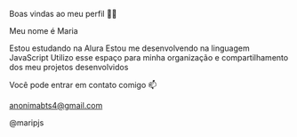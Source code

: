 Boas vindas ao meu perfil 💙💙

Meu nome é Maria

Estou estudando na Alura
Estou me desenvolvendo na linguagem JavaScript
Utilizo esse espaço para minha organização e compartilhamento dos meu projetos desenvolvidos

Você pode entrar em contato comigo 📫

anonimabts4@gmail.com

@maripjs

